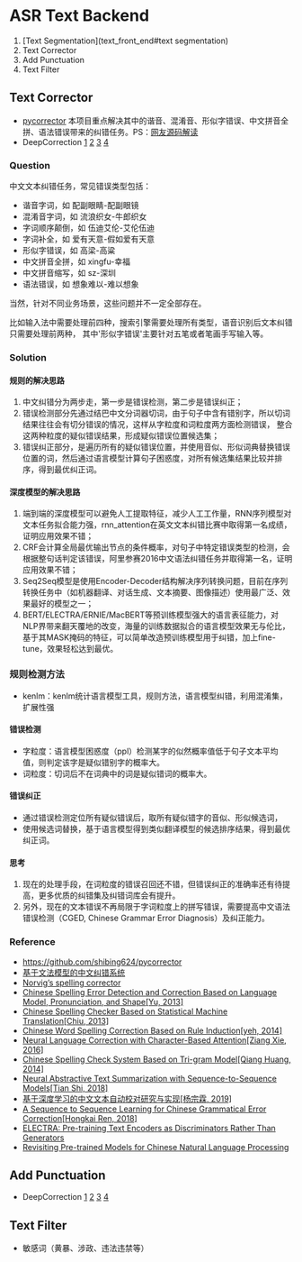 # ASR Text Backend

1. [Text Segmentation](text_front_end#text segmentation)
2. Text Corrector
3. Add Punctuation
4. Text Filter



## Text Corrector

* [pycorrector](https://github.com/shibing624/pycorrector)
  本项目重点解决其中的谐音、混淆音、形似字错误、中文拼音全拼、语法错误带来的纠错任务。PS：[网友源码解读](https://zhuanlan.zhihu.com/p/138981644)
* DeepCorrection [1](https://praneethbedapudi.medium.com/deepcorrection-1-sentence-segmentation-of-unpunctuated-text-a1dbc0db4e98) [2](https://praneethbedapudi.medium.com/deepcorrection2-automatic-punctuation-restoration-ac4a837d92d9) [3](https://praneethbedapudi.medium.com/deepcorrection-3-spell-correction-and-simple-grammar-correction-d033a52bc11d)  [4](https://praneethbedapudi.medium.com/deepsegment-2-0-multilingual-text-segmentation-with-vector-alignment-fd76ce62194f)



### Question

中文文本纠错任务，常见错误类型包括：

- 谐音字词，如 配副眼睛-配副眼镜
- 混淆音字词，如 流浪织女-牛郎织女
- 字词顺序颠倒，如 伍迪艾伦-艾伦伍迪
- 字词补全，如 爱有天意-假如爱有天意
- 形似字错误，如 高梁-高粱
- 中文拼音全拼，如 xingfu-幸福
- 中文拼音缩写，如 sz-深圳
- 语法错误，如 想象难以-难以想象

当然，针对不同业务场景，这些问题并不一定全部存在。

比如输入法中需要处理前四种，搜索引擎需要处理所有类型，语音识别后文本纠错只需要处理前两种， 其中'形似字错误'主要针对五笔或者笔画手写输入等。



### Solution

#### 规则的解决思路

1. 中文纠错分为两步走，第一步是错误检测，第二步是错误纠正；
2. 错误检测部分先通过结巴中文分词器切词，由于句子中含有错别字，所以切词结果往往会有切分错误的情况，这样从字粒度和词粒度两方面检测错误， 整合这两种粒度的疑似错误结果，形成疑似错误位置候选集；
3. 错误纠正部分，是遍历所有的疑似错误位置，并使用音似、形似词典替换错误位置的词，然后通过语言模型计算句子困惑度，对所有候选集结果比较并排序，得到最优纠正词。

#### 深度模型的解决思路

1. 端到端的深度模型可以避免人工提取特征，减少人工工作量，RNN序列模型对文本任务拟合能力强，rnn_attention在英文文本纠错比赛中取得第一名成绩，证明应用效果不错；
2. CRF会计算全局最优输出节点的条件概率，对句子中特定错误类型的检测，会根据整句话判定该错误，阿里参赛2016中文语法纠错任务并取得第一名，证明应用效果不错；
3. Seq2Seq模型是使用Encoder-Decoder结构解决序列转换问题，目前在序列转换任务中（如机器翻译、对话生成、文本摘要、图像描述）使用最广泛、效果最好的模型之一；
4. BERT/ELECTRA/ERNIE/MacBERT等预训练模型强大的语言表征能力，对NLP界带来翻天覆地的改变，海量的训练数据拟合的语言模型效果无与伦比，基于其MASK掩码的特征，可以简单改造预训练模型用于纠错，加上fine-tune，效果轻松达到最优。



### 规则检测方法

- kenlm：kenlm统计语言模型工具，规则方法，语言模型纠错，利用混淆集，扩展性强

#### 错误检测

- 字粒度：语言模型困惑度（ppl）检测某字的似然概率值低于句子文本平均值，则判定该字是疑似错别字的概率大。
- 词粒度：切词后不在词典中的词是疑似错词的概率大。

#### 错误纠正

- 通过错误检测定位所有疑似错误后，取所有疑似错字的音似、形似候选词，
- 使用候选词替换，基于语言模型得到类似翻译模型的候选排序结果，得到最优纠正词。

#### 思考

1. 现在的处理手段，在词粒度的错误召回还不错，但错误纠正的准确率还有待提高，更多优质的纠错集及纠错词库会有提升。
2. 另外，现在的文本错误不再局限于字词粒度上的拼写错误，需要提高中文语法错误检测（CGED, Chinese Grammar Error Diagnosis）及纠正能力。



### Reference

* https://github.com/shibing624/pycorrector
* [基于文法模型的中文纠错系统](https://blog.csdn.net/mingzai624/article/details/82390382)
* [Norvig’s spelling corrector](http://norvig.com/spell-correct.html)
* [Chinese Spelling Error Detection and Correction Based on Language Model, Pronunciation, and Shape[Yu, 2013]](http://www.aclweb.org/anthology/W/W14/W14-6835.pdf)
* [Chinese Spelling Checker Based on Statistical Machine Translation[Chiu, 2013]](http://www.aclweb.org/anthology/O/O13/O13-1005.pdf)
* [Chinese Word Spelling Correction Based on Rule Induction[yeh, 2014]](http://aclweb.org/anthology/W14-6822)
* [Neural Language Correction with Character-Based Attention[Ziang Xie, 2016]](https://arxiv.org/pdf/1603.09727.pdf)
* [Chinese Spelling Check System Based on Tri-gram Model[Qiang Huang, 2014]](http://www.anthology.aclweb.org/W/W14/W14-6827.pdf)
* [Neural Abstractive Text Summarization with Sequence-to-Sequence Models[Tian Shi, 2018]](https://arxiv.org/abs/1812.02303)
* [基于深度学习的中文文本自动校对研究与实现[杨宗霖, 2019]](https://github.com/shibing624/pycorrector/blob/master/docs/基于深度学习的中文文本自动校对研究与实现.pdf)
* [A Sequence to Sequence Learning for Chinese Grammatical Error Correction[Hongkai Ren, 2018]](https://link.springer.com/chapter/10.1007/978-3-319-99501-4_36)
* [ELECTRA: Pre-training Text Encoders as Discriminators Rather Than Generators](https://openreview.net/pdf?id=r1xMH1BtvB)
* [Revisiting Pre-trained Models for Chinese Natural Language Processing](https://arxiv.org/abs/2004.13922)



## Add Punctuation

* DeepCorrection [1](https://praneethbedapudi.medium.com/deepcorrection-1-sentence-segmentation-of-unpunctuated-text-a1dbc0db4e98) [2](https://praneethbedapudi.medium.com/deepcorrection2-automatic-punctuation-restoration-ac4a837d92d9) [3](https://praneethbedapudi.medium.com/deepcorrection-3-spell-correction-and-simple-grammar-correction-d033a52bc11d)  [4](https://praneethbedapudi.medium.com/deepsegment-2-0-multilingual-text-segmentation-with-vector-alignment-fd76ce62194f)



## Text Filter

* 敏感词（黄暴、涉政、违法违禁等）

